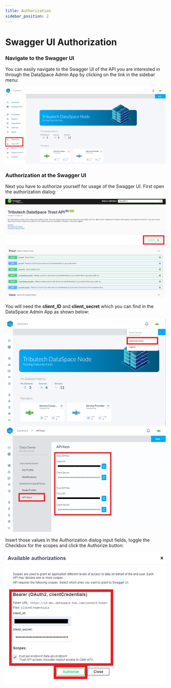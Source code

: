 ```yaml
---
title: Authorization
sidebar_position: 2
---
```


# Swagger UI Authorization

### Navigate to the Swagger UI

You can easily navigate to the Swagger UI of the API you are interested in through the DataSpace Admin App by clicking on the link in the sidebar menu:

![Navigate Trust API](./img/link-to-swagger.png)

### Authorization at the Swagger UI

Next you have to authorize yourself for usage of the Swagger UI. First open the authorization dialog:

![Swagger authorization dialog](./img/swagger-authorize.png)

You will need the **client_ID** and **client_secret** which you can find in the DataSpace Admin App as shown below:

![Navigate to DSA App - Profile Administration](./img/auth-keys-navigation.png)
![Navigate to DSA App - Auth Keys](./img/auth-keys.png)

Insert those values in the Authorization dialog input fields, toggle the Checkbox for the scopes and click the Authorize button:

![Navigate to DSA App - Auth Keys](./img/swagger-authorization-inputs.png)
